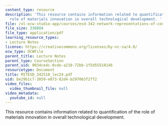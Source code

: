 ```yaml
---
content_type: resource
description: 'This resource contains information related to quantification of the
  role of materials innovation in overall technological development. '
file: /ol-ocw-studio-app/courses/esd-342-network-representations-of-complex-engineering-systems-spring-2010/be29b1c73859e87382d4b297063f2ff2_MITESD_342S10_lec24.pdf
file_size: 338884
file_type: application/pdf
learning_resource_types:
- Lecture Notes
license: https://creativecommons.org/licenses/by-nc-sa/4.0/
ocw_type: OCWFile
parent_title: Lecture Notes
parent_type: CourseSection
parent_uid: 9034ce4c-0cde-a210-72bb-1f5d55510146
resourcetype: Document
title: MITESD_342S10_lec24.pdf
uid: be29b1c7-3859-e873-82d4-b297063f2ff2
video_files:
  video_thumbnail_file: null
video_metadata:
  youtube_id: null
---
```

This resource contains information related to quantification of the role of materials innovation in overall technological development. 